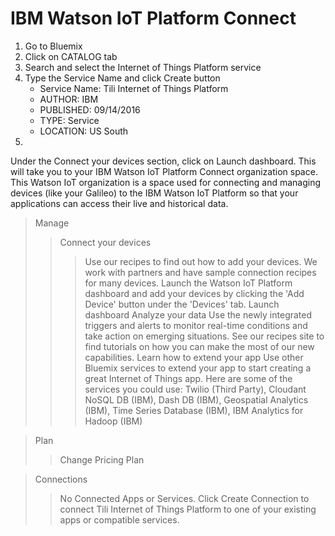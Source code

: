 # IBM Watson IoT Platform Connect

1. Go to Bluemix
2. Click on CATALOG tab
3. Search and select the Internet of Things Platform service
4. Type the Service Name and click Create button
   - Service Name: Tili Internet of Things Platform
   - AUTHOR: IBM
   - PUBLISHED: 09/14/2016
   - TYPE: Service
   - LOCATION: US South
5.  

Under the Connect your devices section, click on Launch dashboard. This will take you to your IBM Watson IoT Platform Connect organization space. This Watson IoT organization is a space used for connecting and managing devices (like your Galileo) to the IBM Watson IoT Platform so that your applications can access their live and historical data.



> Manage
> > Connect your devices
> > > Use our recipes to find out how to add your devices. We work with partners and have sample connection recipes for many devices.
> > > Launch the Watson IoT Platform dashboard and add your devices by clicking the 'Add Device' button under the 'Devices' tab.
> > > Launch dashboard
> > Analyze your data
Use the newly integrated triggers and alerts to monitor real-time conditions and take action on emerging situations. See our recipes site to find tutorials on how you can make the most of our new capabilities.
> > Learn how to extend your app
> > > Use other Bluemix services to extend your app to start creating a great Internet of Things app. Here are some of the services you could use: Twilio (Third Party), Cloudant NoSQL DB (IBM), Dash DB (IBM), Geospatial Analytics (IBM), Time Series Database (IBM), IBM Analytics for Hadoop (IBM)

> Plan
> > Change Pricing Plan

> Connections
> > No Connected Apps or Services. Click Create Connection to connect Tili Internet of Things Platform to one of your existing apps or compatible services.